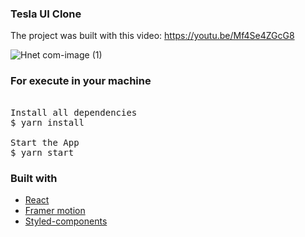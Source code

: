 ﻿### Tesla UI Clone
The project was built with this video: 
https://youtu.be/Mf4Se4ZGcG8
<br>

![Hnet com-image (1)](https://user-images.githubusercontent.com/28275815/153317050-ed0bdda9-0f35-4101-98c1-6063f3d569df.gif)


### For execute in your machine
<pre>

Install all dependencies
$ yarn install

Start the App
$ yarn start
</pre>

### Built with
<ul>
  <li><a href="https://reactjs.org/">React</a></li>
  <li><a href="https://www.framer.com/motion/">Framer motion</a></li>
  <li><a href="https://styled-components.com/">Styled-components</a></li>
<ul>


